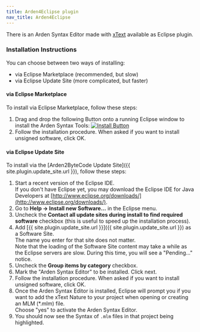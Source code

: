 ```yaml
---
title: Arden4Eclipse plugin
nav_title: Arden4Eclipse
---
```


There is an Arden Syntax Editor made with [xText](http://www.xtext.org/) available as Eclipse plugin.

### Installation Instructions

You can choose between two ways of installing:

*   via Eclipse Marketplace (recommended, but slow)
*   via Eclipse Update Site (more complicated, but faster)

#### via Eclipse Marketplace

To install via Eclipse Marketplace, follow these steps:

1.  Drag and drop the following Button onto a running Eclipse window to install the Arden Syntax Tools: [![Install Button](http://marketplace.eclipse.org/misc/installbutton.png)](http://marketplace.eclipse.org/marketplace-client-intro?mpc_install=209263 "Drag and drop into a running Eclipse Indigo workspace to install Arden Syntax Tools")
2.  Follow the installation procedure. When asked if you want to install unsigned software, click OK.

#### via Eclipse Update Site

To install via the [Arden2ByteCode Update Site]({{ site.plugin.update_site.url }}), follow these steps:

1.  Start a recent version of the Eclipse IDE.  
    If you don't have Eclipse yet, you may download the Eclipse IDE for Java Developers at [http://www.eclipse.org/downloads/](http://www.eclipse.org/downloads/).
2.  Go to **Help -> Install new Software...** in the Eclipse menu.
3.  Uncheck the **Contact all update sites during install to find required software** checkbox (this is useful to speed up the installation process).
4.  Add [{{ site.plugin.update_site.url }}]({{ site.plugin.update_site.url }}) as a Software Site.  
    The name you enter for that site does not matter.  
    Note that the loading of the Software Site content may take a while as the Eclipse servers are slow. During this time, you will see a "Pending..." notice.
5.  Uncheck the **Group items by category** checkbox.
6.  Mark the "Arden Syntax Editor" to be installed. Click next.
7.  Follow the installation procedure. When asked if you want to install unsigned software, click OK.
8.  Once the Arden Syntax Editor is installed, Eclipse will prompt you if you want to add the xText Nature to your project when opening or creating an MLM (*.mlm) file.  
    Choose "yes" to activate the Arden Syntax Editor.
9.  You should now see the Syntax of `.mlm` files in that project being highlighted.
